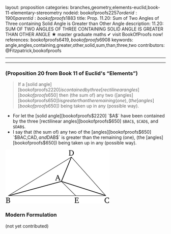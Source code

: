 layout: proposition
categories: branches,geometry,elements-euclid,book-11-elementary-stereometry
nodeid: bookofproofs$2257
orderid: 1900
parentid: bookofproofs$1883
title: Prop. 11.20: Sum of Two Angles of Three containing Solid Angle is Greater than Other Angle
description: 11.20: SUM OF TWO ANGLES OF THREE CONTAINING SOLID ANGLE IS GREATER THAN OTHER ANGLE &#9733; master graduate maths &#10004; visit BookOfProofs now!
references: bookofproofs$6419,bookofproofs$6908
keywords: angle,angles,containing,greater,other,solid,sum,than,three,two
contributors: @Fitzpatrick,bookofproofs

---


---

### (Proposition 20 from Book 11 of Euclid's “Elements”)

> If a [solid angle][bookofproofs$2220] is contained by three [rectilinear angles][bookofproofs$650] then (the sum of) any two ([angles][bookofproofs$650]) is greater than the remaining (one), (the [angles][bookofproofs$650]) being taken up in any (possible way).

* For let the [solid angle][bookofproofs$2220] `$A$` have been contained by the three [rectilinear angles][bookofproofs$650] `$BAC$`, `$CAD$`, and `$DAB$`.
* I say that (the sum of) any two of the [angles][bookofproofs$650] `$BAC$`, `$CAD$`, and `$DAB$` is greater than the remaining (one), (the [angles][bookofproofs$650]) being taken up in any (possible way).

![fig20e](https://github.com/bookofproofs/bookofproofs.github.io/blob/main/_sources/_assets/images/euclid/Book11/fig20e.png?raw=true)



### Modern Formulation

(not yet contributed)
